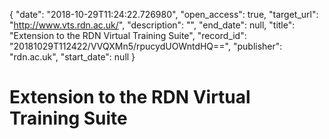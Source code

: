 {
  "date": "2018-10-29T11:24:22.726980", 
  "open_access": true, 
  "target_url": "http://www.vts.rdn.ac.uk/", 
  "description": "", 
  "end_date": null, 
  "title": "Extension to the RDN Virtual Training Suite", 
  "record_id": "20181029T112422/VVQXMn5/rpucydUOWntdHQ==", 
  "publisher": "rdn.ac.uk", 
  "start_date": null
}

# Extension to the RDN Virtual Training Suite


